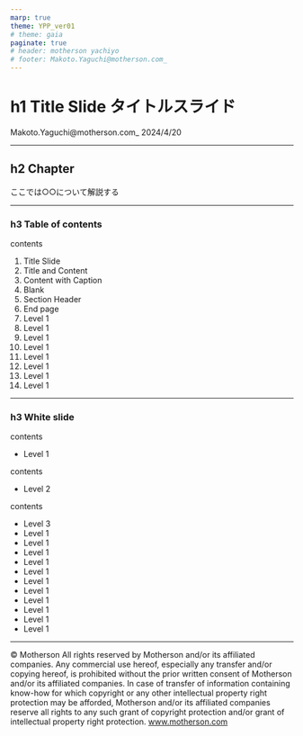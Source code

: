 ```yaml
---
marp: true
theme: YPP_ver01
# theme: gaia
paginate: true
# header: motherson yachiyo
# footer: Makoto.Yaguchi@motherson.com_
---
```


<!-- _class: title -->
# h1 Title Slide タイトルスライド

Makoto.Yaguchi@motherson.com_ 2024/4/20

---

<!-- _class: chapter -->
## h2 Chapter

ここでは○○について解説する

---

<!-- _class: slide -->
### h3 Table of contents
contents
1. Title Slide
2. Title and Content
3. Content with Caption
4. Blank
5. Section Header
6. End page
7. Level 1
8. Level 1
9. Level 1
10. Level 1
11. Level 1
12. Level 1
13. Level 1
14. Level 1

---

<!-- _class: slide -->
### h3 White slide
contents
- Level 1

contents
- Level 2

contents
- Level 3
- Level 1
- Level 1
- Level 1
- Level 1
- Level 1
- Level 1
- Level 1
- Level 1
- Level 1
- Level 1
- Level 1

---

<!-- _class: end -->

© Motherson  All rights reserved by Motherson and/or its affiliated companies. Any commercial use hereof, especially any transfer and/or copying hereof, is prohibited without the prior written consent of Motherson and/or its affiliated companies. In case of transfer of information containing know-how for which copyright or any other intellectual property right protection may be afforded, Motherson and/or its affiliated companies reserve all rights to any such grant of copyright protection and/or grant of intellectual property right protection. www.motherson.com

